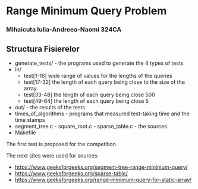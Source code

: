 # Range Minimum Query Problem
### Mihaicuta Iulia-Andreea-Naomi 324CA

## Structura Fisierelor
* generate_tests/ - the programs used to generate the 4 types of tests
* in/
    * test[1-16] wide range of values for the lengths of the queries
    * test[17-32] the length of each query being close to the size of the array
    * test[33-48] the length of each query being close 500
    * test[49-64] the length of each query being close 5
* out/ - the results of the tests
* times_of_algorithms - programs that measured test-taking time and the time stamps
* segment_tree.c - square_root.c - sparse_table.c - the sources
* Makefile

The first test is proposed for the competition.

The next sites were used for sources:
* https://www.geeksforgeeks.org/segment-tree-range-minimum-query/
* https://www.geeksforgeeks.org/sparse-table/
* https://www.geeksforgeeks.org/range-minimum-query-for-static-array/